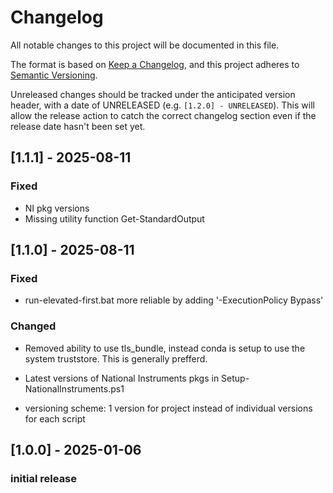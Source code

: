 # Changelog

All notable changes to this project will be documented in this file.

The format is based on [Keep a Changelog](https://keepachangelog.com/en/1.0.0/),
and this project adheres to [Semantic
Versioning](https://semver.org/spec/v2.0.0.html).

Unreleased changes should be tracked under the anticipated version header, with
a date of UNRELEASED (e.g. `[1.2.0] - UNRELEASED`). This will allow the release
action to catch the correct changelog section even if the release date hasn't
been set yet.

## [1.1.1] - 2025-08-11
### Fixed
- NI pkg versions
- Missing utility function Get-StandardOutput

## [1.1.0] - 2025-08-11

### Fixed
- run-elevated-first.bat more reliable by adding '-ExecutionPolicy Bypass' 

### Changed
- Removed ability to use tls_bundle, instead conda is setup to use the system 
truststore. This is generally prefferd.

- Latest versions of National Instruments pkgs in Setup-NationalInstruments.ps1

- versioning scheme: 1 version for project instead of individual versions for 
each script

## [1.0.0] - 2025-01-06
### initial release

